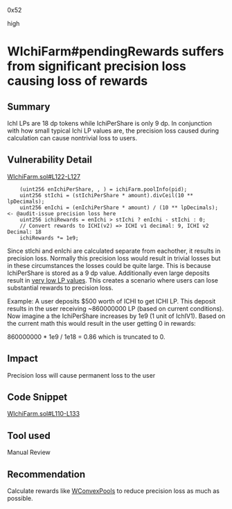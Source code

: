 0x52

high

# WIchiFarm#pendingRewards suffers from significant precision loss causing loss of rewards

## Summary

IchI LPs are 18 dp tokens while IchiPerShare is only 9 dp. In conjunction with how small typical Ichi LP values are, the precision loss caused during calculation can cause nontrivial loss to users. 

## Vulnerability Detail

[WIchiFarm.sol#L122-L127](https://github.com/sherlock-audit/2023-04-blueberry/blob/main/blueberry-core/contracts/wrapper/WIchiFarm.sol#L122-L127)

        (uint256 enIchiPerShare, , ) = ichiFarm.poolInfo(pid);
        uint256 stIchi = (stIchiPerShare * amount).divCeil(10 ** lpDecimals);
        uint256 enIchi = (enIchiPerShare * amount) / (10 ** lpDecimals); <- @audit-issue precision loss here
        uint256 ichiRewards = enIchi > stIchi ? enIchi - stIchi : 0;
        // Convert rewards to ICHI(v2) => ICHI v1 decimal: 9, ICHI v2 Decimal: 18
        ichiRewards *= 1e9;

Since stIchi and enIchi are calculated separate from eachother, it results in precision loss. Normally this precision loss would result in trivial losses but in these circumstances the losses could be quite large. This is because IchiPerShare is stored as a 9 dp value. Additionally even large deposits result in [very low LP values](https://etherscan.io/tx/0xe6acb00276123aae88698476e724b59e61f16ce3b7ffac23bdbedf4578a0b23d). This creates a scenario where users can lose substantial rewards to precision loss.

Example:
A user deposits $500 worth of ICHI to get ICHI LP. This deposit results in the user receiving ~860000000 LP (based on current conditions). Now imagine a the IchiPerShare increases by 1e9 (1 unit of IchIV1). Based on the current math this would result in the user getting 0 in rewards:

860000000 * 1e9 / 1e18 = 0.86 which is truncated to 0.

## Impact

Precision loss will cause permanent loss to the user

## Code Snippet

[WIchiFarm.sol#L110-L133](https://github.com/sherlock-audit/2023-04-blueberry/blob/main/blueberry-core/contracts/wrapper/WIchiFarm.sol#L110-L133)

## Tool used

Manual Review

## Recommendation

Calculate rewards like [WConvexPools](https://github.com/sherlock-audit/2023-04-blueberry/blob/main/blueberry-core/contracts/wrapper/WConvexPools.sol#L110-L121) to reduce precision loss as much as possible.